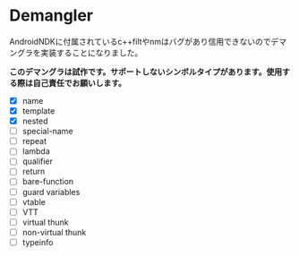 # **Demangler**
AndroidNDKに付属されているc++filtやnmはバグがあり信用できないのでデマングラを実装することになりました。  

**このデマングラは試作です。サポートしないシンボルタイプがあります。使用する際は自己責任でお願いします。**

- [x] name
- [x] template
- [x] nested
- [ ] special-name
- [ ] repeat
- [ ] lambda
- [ ] qualifier
- [ ] return
- [ ] bare-function
- [ ] guard variables
- [ ] vtable
- [ ] VTT
- [ ] virtual thunk
- [ ] non-virtual thunk
- [ ] typeinfo